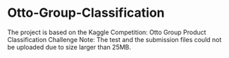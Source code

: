 # Otto-Group-Classification
The project is based on the Kaggle Competition: Otto Group Product Classification Challenge
Note: The test and the submission files could not be uploaded due to size larger than 25MB. 
